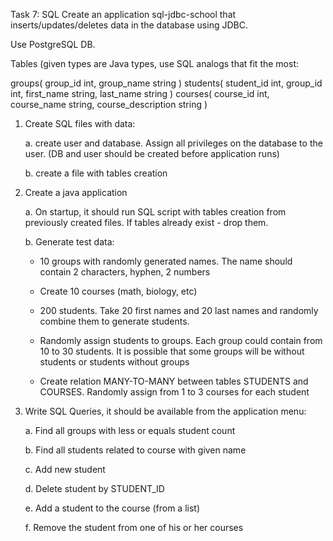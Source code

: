 Task 7: SQL
Create an application sql-jdbc-school that inserts/updates/deletes data in the database using JDBC.

Use PostgreSQL DB.

Tables (given types are Java types, use SQL analogs that fit the most:

groups(
    group_id int,
    group_name string
)
students(
    student_id int,
    group_id int,
    first_name string,
    last_name string
)
courses(
    course_id int,
    course_name string,
    course_description string
)

1. Create SQL files with data:

    a. create user and database. Assign all privileges on the database to the user. (DB and user should be created before application runs)

    b. create a file with tables creation

2. Create a java application

    a. On startup, it should run SQL script with tables creation from previously created files. If tables already exist - drop them.

    b. Generate test data:

	* 10 groups with randomly generated names. The name should contain 2 characters, hyphen, 2 numbers

	* Create 10 courses (math, biology, etc)

	* 200 students. Take 20 first names and 20 last names and randomly combine them to generate students.

	* Randomly assign students to groups. Each group could contain from 10 to 30 students. It is possible that some groups will be without students or students without groups

	* Create relation MANY-TO-MANY between tables STUDENTS and COURSES. Randomly assign from 1 to 3 courses for each student

3. Write SQL Queries, it should be available from the application menu:

    a. Find all groups with less or equals student count

    b. Find all students related to course with given name

    c. Add new student

    d. Delete student by STUDENT_ID

    e. Add a student to the course (from a list)

    f. Remove the student from one of his or her courses